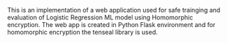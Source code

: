 This is an implementation of a web application used for safe trainging and evaluation of Logistic Regression ML model using Homomorphic encryption. The web app is created in Python Flask environment and for 
homomorphic encryption the tenseal library is used.
